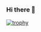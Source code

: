 ### Hi there 👋
[![trophy](https://github-profile-trophy.vercel.app/?username=MeyCorentin)](https://github.com/ryo-ma/github-profile-trophy)
